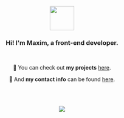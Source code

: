 <div align="center">
  <p>
    <a href="https://xafiro.site">
      <img src="https://dl.dropboxusercontent.com/scl/fi/s8523suk0vkzwubz8js5r/xafiro.png?rlkey=lci3h25rmdtx4p2haq3pnq49o" width="64" height="64" />
    </a>
  </p>
  <h3>Hi! I'm Maxim, a front-end developer.</h3>
  <br>
  <p>🚀 You can check out <b>my projects</b> <a href="https://xafiro.site/projects">here</a>.</p>
  <p>💬 And <b>my contact info</b> can be found <a href="https://xafiro.site/socials">here</a>.</p>
  <br>
  <br>
  <p>
    <a href="https://github.com/anuraghazra/github-readme-stats">
      <img src="https://github-readme-stats.vercel.app/api/top-langs/?username=alt-xafiro&layout=compact&langs_count=20" href="https://xafiro.site/socials" />
    </a>
  </p>
</div>
